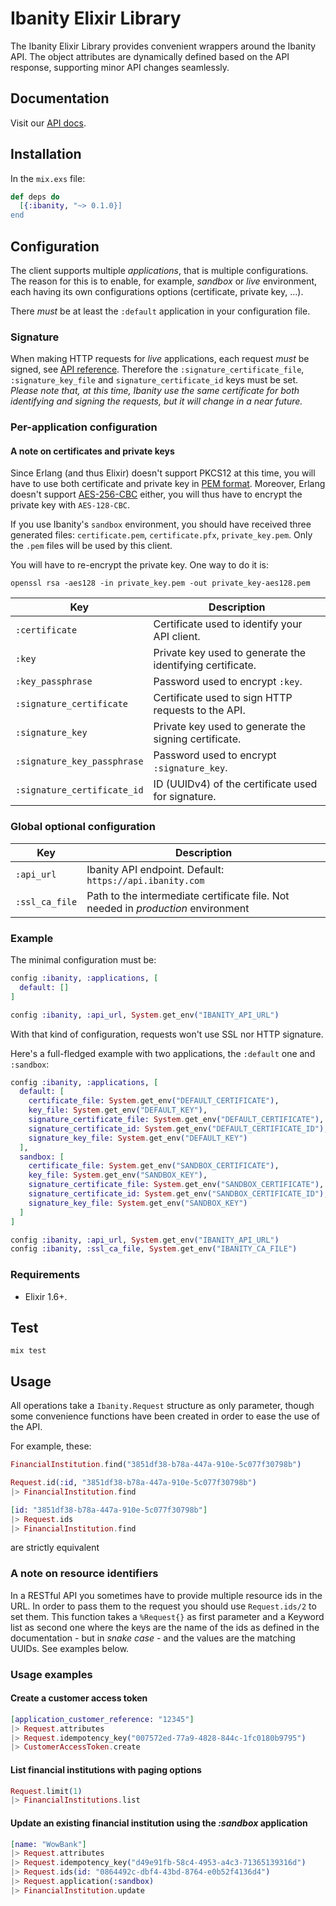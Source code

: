 # Ibanity Elixir Library

The Ibanity Elixir Library provides convenient wrappers around the Ibanity API. The object attributes are dynamically defined based on the API response, supporting minor API changes seamlessly.

## Documentation

Visit our [API docs](https://documentation.ibanity.com/api).

## Installation

In the `mix.exs` file:
```elixir
def deps do
  [{:ibanity, "~> 0.1.0}]
end
```

## Configuration

The client supports multiple _applications_, that is multiple configurations.
The reason for this is to enable, for example, _sandbox_ or _live_ environment, each having its own
configurations options (certificate, private key, ...).

There *must* be at least the `:default` application in your configuration file.

### Signature

When making HTTP requests for _live_ applications, each request *must* be signed, see [API reference](https://documentation.ibanity.com/api#signature). Therefore the `:signature_certificate_file`, `:signature_key_file` and `signature_certificate_id` keys must be set. *Please note that, at this time, Ibanity use the same certificate for both identifying and signing the requests, but it will change in a near future.*

### Per-application configuration

#### A note on certificates and private keys

Since Erlang (and thus Elixir) doesn't support PKCS12 at this time, you will have to use both certificate and private key in [PEM format](https://en.wikipedia.org/wiki/Privacy-Enhanced_Mail).
Moreover, Erlang doesn't support [AES-256-CBC](https://en.wikipedia.org/wiki/Advanced_Encryption_Standard) either, you will thus have to encrypt the private key with `AES-128-CBC`.

If you use Ibanity's `sandbox` environment, you should have received three generated files: `certificate.pem`, `certificate.pfx`, `private_key.pem`.
Only the `.pem` files will be used by this client.

You will have to re-encrypt the private key. One way to do it is:
```
openssl rsa -aes128 -in private_key.pem -out private_key-aes128.pem
```

Key | Description
--- | -----------
`:certificate` | Certificate used to identify your API client.
`:key` | Private key used to generate the identifying certificate.
`:key_passphrase` | Password used to encrypt `:key`.
`:signature_certificate` | Certificate used to sign HTTP requests to the API.
`:signature_key` | Private key used to generate the signing certificate.
`:signature_key_passphrase` | Password used to encrypt `:signature_key`.
`:signature_certificate_id` | ID (UUIDv4) of the certificate used for signature.

### Global optional configuration

Key | Description
--- | -----------
`:api_url` | Ibanity API endpoint. Default: `https://api.ibanity.com`
`:ssl_ca_file` | Path to the intermediate certificate file. Not needed in _production_ environment

### Example

The minimal configuration must be:
```elixir
config :ibanity, :applications, [
  default: []
]

config :ibanity, :api_url, System.get_env("IBANITY_API_URL")
```
With that kind of configuration, requests won't use SSL nor HTTP signature.

Here's a full-fledged example with two applications, the `:default` one and `:sandbox`:
```elixir
config :ibanity, :applications, [
  default: [
    certificate_file: System.get_env("DEFAULT_CERTIFICATE"),
    key_file: System.get_env("DEFAULT_KEY"),
    signature_certificate_file: System.get_env("DEFAULT_CERTIFICATE"),
    signature_certificate_id: System.get_env("DEFAULT_CERTIFICATE_ID"),
    signature_key_file: System.get_env("DEFAULT_KEY")
  ],
  sandbox: [
    certificate_file: System.get_env("SANDBOX_CERTIFICATE"),
    key_file: System.get_env("SANDBOX_KEY"),
    signature_certificate_file: System.get_env("SANDBOX_CERTIFICATE"),
    signature_certificate_id: System.get_env("SANDBOX_CERTIFICATE_ID"),
    signature_key_file: System.get_env("SANDBOX_KEY")
  ]
]

config :ibanity, :api_url, System.get_env("IBANITY_API_URL")
config :ibanity, :ssl_ca_file, System.get_env("IBANITY_CA_FILE")
```

### Requirements

* Elixir 1.6+.

## Test

`mix test`

## Usage

All operations take a `Ibanity.Request` structure as only parameter, though some convenience functions have been created in order to ease the use of the API.

For example, these:
```elixir
FinancialInstitution.find("3851df38-b78a-447a-910e-5c077f30798b")
```
```elixir
Request.id(:id, "3851df38-b78a-447a-910e-5c077f30798b")
|> FinancialInstitution.find
```
```elixir
[id: "3851df38-b78a-447a-910e-5c077f30798b"]
|> Request.ids
|> FinancialInstitution.find
```
are strictly equivalent

### A note on resource identifiers

In a RESTful API you sometimes have to provide multiple resource ids in the URL.
In order to pass them to the request you should use `Request.ids/2` to set them.
This function takes a `%Request{}` as first parameter and a Keyword list as second one where the keys are the name of the ids as defined in the documentation - but in _snake case_ - and the values are the matching UUIDs.
See examples below.

### Usage examples

#### Create a customer access token

```elixir
[application_customer_reference: "12345"]
|> Request.attributes
|> Request.idempotency_key("007572ed-77a9-4828-844c-1fc0180b9795")
|> CustomerAccessToken.create
```

#### List financial institutions with paging options

```elixir
Request.limit(1)
|> FinancialInstitutions.list
```

#### Update an existing financial institution using the _:sandbox_ application

```elixir
[name: "WowBank"]
|> Request.attributes
|> Request.idempotency_key("d49e91fb-58c4-4953-a4c3-71365139316d")
|> Request.ids(id: "0864492c-dbf4-43bd-8764-e0b52f4136d4")
|> Request.application(:sandbox)
|> FinancialInstitution.update
```
